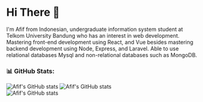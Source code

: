# Hi There 👋

I'm Afif from Indonesian, undergraduate information system student at Telkom University Bandung who has an interest in web development. Mastering front-end development using React, and Vue besides mastering backend development using Node, Express, and Laravel. Able to use relational databases Mysql and non-relational databases such as MongoDB.

### 📊 GitHub Stats:

![Afif's GitHub stats](https://github-readme-stats.vercel.app/api?username=mafif21&theme=radical&hide_border=false&include_all_commits=true&count_private=true)
![Afif's GitHub stats](https://github-readme-streak-stats.herokuapp.com/?user=mafif21&theme=radical&hide_border=false)<br/>
![Afif's GitHub stats](https://github-readme-stats.vercel.app/api/top-langs/?username=mafif21&theme=radical&hide_border=false&include_all_commits=true&count_private=true&layout=compact)
